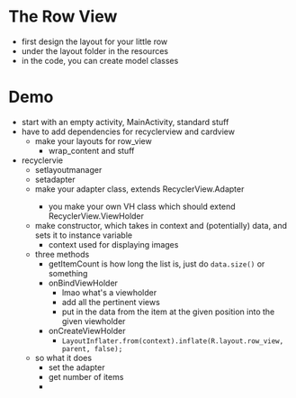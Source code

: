 # The Row View
- first design the layout for your little row
- under the layout folder in the resources
- in the code, you can create model classes 

# Demo
- start with an empty activity, MainActivity, standard stuff
- have to add dependencies for recyclerview and cardview
  - make your layouts for row_view
    - wrap_content and stuff
- recyclervie
  - setlayoutmanager
  - setadapter
  - make your adapter class, extends RecyclerView.Adapter<VH>
    - you make your own VH class which should extend RecyclerView.ViewHolder
  - make constructor, which takes in context and (potentially) data, and sets it to instance variable
    - context used for displaying images
  - three methods
    - getItemCount is how long the list is, just do `data.size()` or something
    - onBindViewHolder
      - lmao what's a viewholder
      - add all the pertinent views
      - put in the data from the item at the given position into the given viewholder
    - onCreateViewHolder
      - `LayoutInflater.from(context).inflate(R.layout.row_view, parent, false);`
  - so what it does
    - set the adapter
    - get number of items
    -
